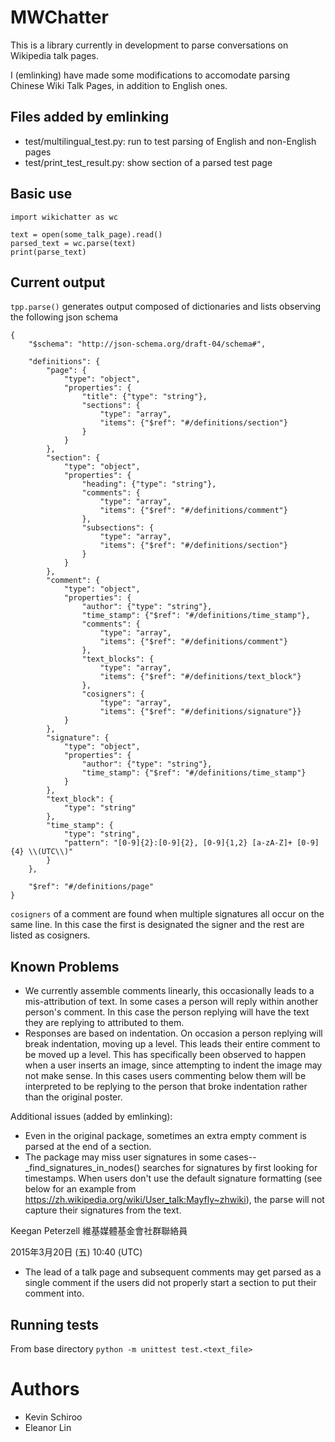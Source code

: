 # MWChatter
This is a library currently in development to parse conversations on Wikipedia
talk pages.

I (emlinking) have made some modifications to accomodate parsing Chinese Wiki Talk Pages, in addition to English ones.

## Files added by emlinking
- test/multilingual_test.py: run to test parsing of English and non-English pages
- test/print_test_result.py: show section of a parsed test page

## Basic use ##
    import wikichatter as wc

    text = open(some_talk_page).read()
    parsed_text = wc.parse(text)
    print(parse_text)

## Current output ##
`tpp.parse()` generates output composed of dictionaries and lists
observing the following json schema

    {
        "$schema": "http://json-schema.org/draft-04/schema#",

        "definitions": {
            "page": {
                "type": "object",
                "properties": {
                    "title": {"type": "string"},
                    "sections": {
                        "type": "array",
                        "items": {"$ref": "#/definitions/section"}
                    }
                }
            },
            "section": {
                "type": "object",
                "properties": {
                    "heading": {"type": "string"},
                    "comments": {
                        "type": "array",
                        "items": {"$ref": "#/definitions/comment"}
                    },
                    "subsections": {
                        "type": "array",
                        "items": {"$ref": "#/definitions/section"}
                    }
                }
            },
            "comment": {
                "type": "object",
                "properties": {
                    "author": {"type": "string"},
                    "time_stamp": {"$ref": "#/definitions/time_stamp"},
                    "comments": {
                        "type": "array",
                        "items": {"$ref": "#/definitions/comment"}
                    },
                    "text_blocks": {
                        "type": "array",
                        "items": {"$ref": "#/definitions/text_block"}
                    },
                    "cosigners": {
                        "type": "array",
                        "items": {"$ref": "#/definitions/signature"}}
                }
            },
            "signature": {
                "type": "object",
                "properties": {
                    "author": {"type": "string"},
                    "time_stamp": {"$ref": "#/definitions/time_stamp"}
                }
            },
            "text_block": {
                "type": "string"
            },
            "time_stamp": {
                "type": "string",
                "pattern": "[0-9]{2}:[0-9]{2}, [0-9]{1,2} [a-zA-Z]+ [0-9]{4} \\(UTC\\)"
            }
        },

        "$ref": "#/definitions/page"
    }

`cosigners` of a comment are found when multiple signatures all occur on the same line.
In this case the first is designated the signer and the rest are listed as cosigners.

## Known Problems ##
* We currently assemble comments linearly, this occasionally leads to a mis-attribution
of text. In some cases a person will reply within another person's comment. In this
case the person replying will have the text they are replying to attributed to them.
* Responses are based on indentation. On occasion a person replying will break
indentation, moving up a level. This leads their entire comment to be moved up
a level. This has specifically been observed to happen when a user inserts an
image, since attempting to indent the image may not make sense. In this cases
users commenting below them will be interpreted to be replying to the person
that broke indentation rather than the original poster.

Additional issues (added by emlinking):
* Even in the original package, sometimes an extra empty comment is parsed at the end of a section.
* The package may miss user signatures in some cases--_find_signatures_in_nodes() searches for signatures by first looking for timestamps. When users don't use the default signature formatting (see below for an example from https://zh.wikipedia.org/wiki/User_talk:Mayfly~zhwiki), the parse will not capture their signatures from the text.

Keegan Peterzell
維基媒體基金會社群聯絡員

2015年3月20日 (五) 10:40 (UTC) 

* The lead of a talk page and subsequent comments may get parsed as a single comment if the users did not properly start a section to put their comment into.

## Running tests ##
From base directory
`python -m unittest test.<text_file>`

# Authors

* Kevin Schiroo
* Eleanor Lin

